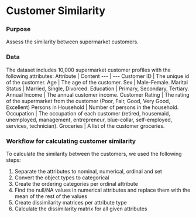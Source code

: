# Customer Similarity

### Purpose 
Assess the similarity between supermarket customers. 

### Data
The dataset includes 10,000 supermarket customer profiles with the following attributes:
Attribute | Content
--- | ---
Customer ID | The unique id of the customer. 
Age | The age of the customer. 
Sex | Male-Female. 
Marital Status | Married, Single, Divorced. 
Education | Primary, Secondary, Tertiary. 
Annual Income | The annual customer income. 
Customer Rating | The rating of the supermarket from the customer (Poor, Fair, Good, Very Good, Excellent) 
Persons in Household | Number of persons in the household. 
Occupation | The occupation of each customer (retired, housemaid, unemployed, management, entrepreneur, blue-collar, self-employed, services, technician). 
Groceries | A list of the customer groceries. 

### Workflow for calculating customer similarity
To calculate the similarity between the customers, we used the following steps: 
1. Separate the attributes to nominal, numerical, ordinal and set 
2. Convert the object types to categorical 
3. Create the ordering categories per ordinal attribute 
4. Find the null/NA values in numerical attributes and replace them with the mean of the rest of the values 
5. Create dissimilarity matrices per attribute type 
6. Calculate the dissimilarity matrix for all given attributes 
